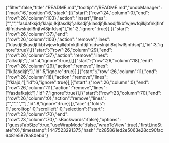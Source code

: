 {"filter":false,"title":"README.md","tooltip":"/README.md","undoManager":{"mark":6,"position":6,"stack":[[{"start":{"row":24,"column":0},"end":{"row":26,"column":103},"action":"insert","lines":["","","fasdafksjd;fklajd;lkjfasdkjf;alksdjf;klasdjf;lkasdjflkbfwjewfqilkjbfnkjflnfdjlfnjdwslnjdl8njfwl8jnfdsnj"],"id":2,"ignore":true}],[{"start":{"row":26,"column":37},"end":{"row":26,"column":103},"action":"remove","lines":["klasdjf;lkasdjflkbfwjewfqilkjbfnkjflnfdjlfnjdwslnjdl8njfwl8jnfdsnj"],"id":3,"ignore":true}],[{"start":{"row":26,"column":29},"end":{"row":26,"column":37},"action":"remove","lines":["alksdjf;"],"id":4,"ignore":true}],[{"start":{"row":26,"column":18},"end":{"row":26,"column":29},"action":"remove","lines":["lkjfasdkjf;"],"id":5,"ignore":true}],[{"start":{"row":26,"column":11},"end":{"row":26,"column":18},"action":"remove","lines":["fklajd;"],"id":6,"ignore":true}],[{"start":{"row":26,"column":0},"end":{"row":26,"column":11},"action":"remove","lines":["fasdafksjd;"],"id":7,"ignore":true}],[{"start":{"row":23,"column":70},"end":{"row":26,"column":0},"action":"remove","lines":["","","",""],"id":8,"ignore":true}]]},"ace":{"folds":[],"scrolltop":0,"scrollleft":0,"selection":{"start":{"row":23,"column":70},"end":{"row":23,"column":70},"isBackwards":false},"options":{"guessTabSize":true,"useWrapMode":false,"wrapToView":true},"firstLineState":0},"timestamp":1447523291375,"hash":"c285861ed2e5063e28cc90fac6481e5878a80ebd"}